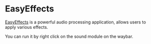 # EasyEffects

[EasyEffects](https://github.com/wwmm/easyeffects/) is a powerful audio processing
application, allows users to apply various effects.

You can run it by right click on the sound module on the waybar.
